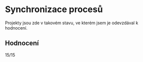# Synchronizace procesů

Projekty jsou zde v takovém stavu, ve kterém jsem je odevzdával k hodnocení.

## Hodnocení

15/15

